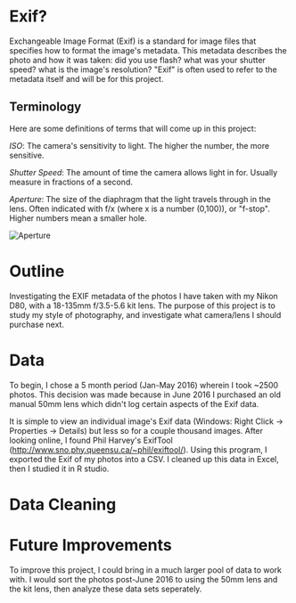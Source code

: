 # Exif?
Exchangeable Image Format (Exif) is a standard for image files that specifies how to format the image's metadata. This metadata describes the photo and how it was taken: did you use flash? what was your shutter speed? what is the image's resolution? "Exif" is often used to refer to the metadata itself and will be for this project.

## Terminology
Here are some definitions of terms that will come up in this project: 

_ISO_: The camera's sensitivity to light. The higher the number, the more sensitive. 

_Shutter Speed_: The amount of time the camera allows light in for. Usually measure in fractions of a second.

_Aperture_: The size of the diaphragm that the light travels through in the lens. Often indicated with f/x (where x is a number (0,100)), or "f-stop". Higher numbers mean a smaller hole. 

![Aperture](https://upload.wikimedia.org/wikipedia/commons/thumb/d/d7/Apertures.jpg/120px-Apertures.jpg "Aperture Example")



# Outline
Investigating the EXIF metadata of the photos I have taken with my Nikon D80, with a 18-135mm f/3.5-5.6 kit lens. The purpose of this project is to study my style of photography, and investigate what camera/lens I should purchase next.

# Data
To begin, I chose a 5 month period (Jan-May 2016) wherein I took ~2500 photos. This decision was made because in June 2016 I purchased an old manual 50mm lens which didn't log certain aspects of the Exif data.

It is simple to view an individual image's Exif data (Windows: Right Click -> Properties -> Details) but less so for a couple thousand images. After looking online, I found Phil Harvey's ExifTool (http://www.sno.phy.queensu.ca/~phil/exiftool/). Using this program, I exported the Exif of my photos into a CSV. I cleaned up this data in Excel, then I studied it in R studio.

# Data Cleaning


# Future Improvements
To improve this project, I could bring in a much larger pool of data to work with. I would sort the photos post-June 2016 to using the 50mm lens and the kit lens, then analyze these data sets seperately.  
